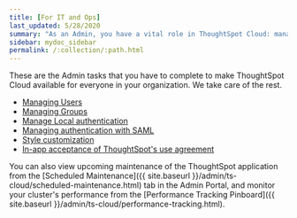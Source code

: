 ```yaml
---
title: [For IT and Ops]
last_updated: 5/28/2020
summary: "As an Admin, you have a vital role in ThoughtSpot Cloud: managing user and group access, local authentication, and integration with LDAP."
sidebar: mydoc_sidebar
permalink: /:collection/:path.html
---
```


These are the Admin tasks that you have to complete to make ThoughtSpot Cloud available for everyone in your organization. We take care of the rest.

<ul>
<li><a href="users.html">Managing Users</a></li>
<li><a href="groups.html">Managing Groups</a></li>
<li><a href="authentication-local.html">Manage Local authentication</a></li>
<li><a href="authentication-integration.html">Managing authentication with SAML</a></li>
<li><a href="style-customization.html">Style customization</a></li>
<li><a href="use-agreement.html">In-app acceptance of ThoughtSpot's use agreement</a></li>
</ul>

You can also view upcoming maintenance of the ThoughtSpot application from the [Scheduled Maintenance]({{ site.baseurl }}/admin/ts-cloud/scheduled-maintenance.html) tab in the Admin Portal, and monitor your cluster's performance from the [Performance Tracking Pinboard]({{ site.baseurl }}/admin/ts-cloud/performance-tracking.html).
